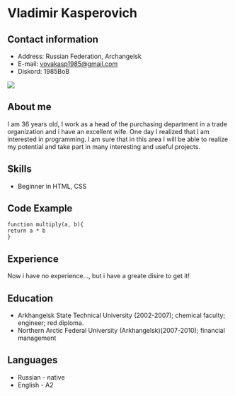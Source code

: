 # Vladimir Kasperovich

## Contact information
* Address: Russian Federation, Archangelsk
* E-mail: vovakasp1985@gmail.com
* Diskord: 1985BoB

![](..%5C..%5Cavatar.jpg)

## About me
 I am 36 years old, I work as a head of the purchasing department in a trade organization and i have an excellent wife. One day I realized that I am interested in programming. I am sure that in this area I will be able to realize my potential and take part in many interesting and useful projects.

## Skills
* Beginner in HTML, CSS

## Code Example
    function multiply(a, b){
    return a * b
    }

## Experience
Now i have no experience..., but i have a greate disire to get it!

## Education
* Arkhangelsk State Technical University (2002-2007); chemical faculty; engineer; red diploma.
* Northern Arctic Federal University (Arkhangelsk)(2007-2010); financial management  
## Languages
* Russian - native
* English - A2